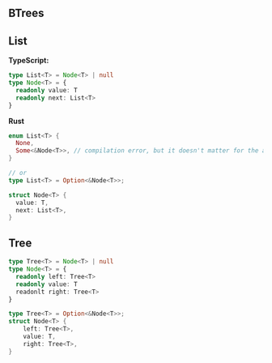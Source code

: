 ## BTrees

## List

**TypeScript:**

```ts
type List<T> = Node<T> | null
type Node<T> = {
  readonly value: T
  readonly next: List<T>
}
```

**Rust**

```rust
enum List<T> {
  None,
  Some<&Node<T>>, // compilation error, but it doesn't matter for the article's purpose.
}

// or
type List<T> = Option<&Node<T>>;

struct Node<T> {
  value: T,
  next: List<T>,
}
```

## Tree

```ts
type Tree<T> = Node<T> | null
type Node<T> = {
  readonly left: Tree<T>
  readonly value: T
  readonlt right: Tree<T>
}
```

```rust
type Tree<T> = Option<&Node<T>>;
struct Node<T> {
    left: Tree<T>,
    value: T,
    right: Tree<T>,
}
```

